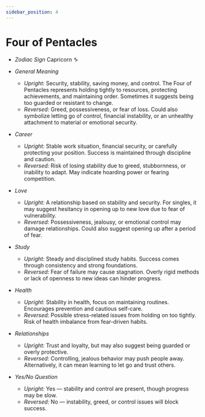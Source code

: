 ```yaml
---
sidebar_position: 4
---
```


# Four of Pentacles

- *Zodiac Sign* Capricorn ♑️
- *General Meaning*
  - *Upright:* Security, stability, saving money, and control. The Four of Pentacles represents holding tightly to resources, protecting achievements, and maintaining order. Sometimes it suggests being too guarded or resistant to change.
  - *Reversed:* Greed, possessiveness, or fear of loss. Could also symbolize letting go of control, financial instability, or an unhealthy attachment to material or emotional security.

- *Career*
  - *Upright:* Stable work situation, financial security, or carefully protecting your position. Success is maintained through discipline and caution.
  - *Reversed:* Risk of losing stability due to greed, stubbornness, or inability to adapt. May indicate hoarding power or fearing competition.

- *Love*
  - *Upright:* A relationship based on stability and security. For singles, it may suggest hesitancy in opening up to new love due to fear of vulnerability.
  - *Reversed:* Possessiveness, jealousy, or emotional control may damage relationships. Could also suggest opening up after a period of fear.

- *Study*
  - *Upright:* Steady and disciplined study habits. Success comes through consistency and strong foundations.
  - *Reversed:* Fear of failure may cause stagnation. Overly rigid methods or lack of openness to new ideas can hinder progress.

- *Health*
  - *Upright:* Stability in health, focus on maintaining routines. Encourages prevention and cautious self-care.
  - *Reversed:* Possible stress-related issues from holding on too tightly. Risk of health imbalance from fear-driven habits.

- *Relationships*
  - *Upright:* Trust and loyalty, but may also suggest being guarded or overly protective.
  - *Reversed:* Controlling, jealous behavior may push people away. Alternatively, it can mean learning to let go and trust others.

- *Yes/No Question*
  - *Upright:* Yes — stability and control are present, though progress may be slow.
  - *Reversed:* No — instability, greed, or control issues will block success.
